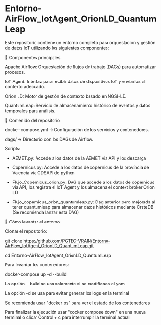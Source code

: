 # Entorno-AirFlow_IotAgent_OrionLD_QuantumLeap
Este repositorio contiene un entorno completo para orquestación y gestión de datos IoT utilizando los siguientes componentes:

🔹 Componentes principales

Apache Airflow: Orquestación de flujos de trabajo (DAGs) para automatizar procesos.

IoT Agent: Interfaz para recibir datos de dispositivos IoT y enviarlos al contexto adecuado.

Orion LD: Motor de gestión de contexto basado en NGSI-LD.

QuantumLeap: Servicio de almacenamiento histórico de eventos y datos temporales para análisis.

🔹 Contenido del repositorio

docker-compose.yml → Configuración de los servicios y contenedores.

dags/ → Directorio con los DAGs de Airflow. 

Scripts:

- AEMET.py: Accede a los datos de la AEMET via API y los descarga

- Copernicus.py: Accede a los datos de copernicus de la província de Valencia via CDSAPI de python

- Flujo_Copernicus_orion.py: DAG que accede a los datos de copernicus via API, los registra el IoT Agent y los almacena el context broker Orion LD

- Flujo_copernicus_orion_quantumleap.py: Dag anterior pero mejorada al tener quantumleap para almacenar datos históricos mediante CrateDB (Se recomienda lanzar esta DAG)

🔹 Cómo levantar el entorno

Clonar el repositorio:

git clone https://github.com/PGTEC-VRAIN/Entorno-AirFlow_IotAgent_OrionLD_QuantumLeap.git

cd Entorno-AirFlow_IotAgent_OrionLD_QuantumLeap

Para levantar los contenedores:

docker-compose up -d --build

La opción --build se usa solamente si se modificado el yaml

La opción -d se usa para evitar generar los logs en la terminal

Se recomienda usar "docker ps" para ver el estado de los contenedores

Para finalizar la ejecución usar "docker compose down" en una nueva terminal o clicar Control + c para interrumpir la terminal actual
